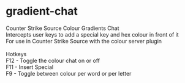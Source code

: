 # gradient-chat
Counter Strike Source Colour Gradients Chat<br/>
Intercepts user keys to add a special key and hex colour in front of it<br/>
For use in Counter Strike Source with the colour server plugin<br/>
<br/>
Hotkeys<br/>
 F12 - Toggle the colour chat on or off<br/>
 F11 - Insert Special <br/>
 F9 - Toggle between colour per word or per letter<br/>
 
